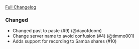 [Full Changelog][changelog]

### Changed

- Changed past to paste (#9) (@dayofdoom)
- Change server name to avoid confusion (#4) (@timmo001)
- Adds support for recording to Samba shares (#10)

[changelog]: https://github.com/hassio-addons/addon-motioneye/compare/v0.1.1...v0.2.0